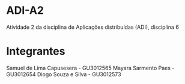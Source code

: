 # ADI-A2

Atividade 2 da disciplina de Aplicações distribuídas (ADI), disciplina 6


# Integrantes

Samuel de Lima Capusesera - GU3012565
Mayara Sarmento Paes - GU3012654
Diogo Souza e Silva - GU3012573
